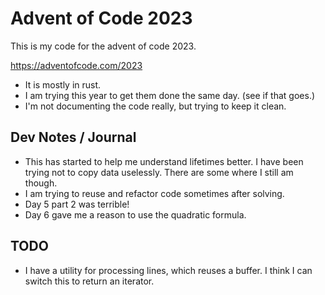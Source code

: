 # Advent of Code 2023

This is my code for the advent of code 2023.

https://adventofcode.com/2023

* It is mostly in rust.
* I am trying this year to get them done the same day. (see if that goes.)
* I'm not documenting the code really, but trying to keep it clean.

## Dev Notes / Journal
* This has started to help me understand lifetimes better. I have been trying not to copy data uselessly. There are some where I still am though.
* I am trying to reuse and refactor code sometimes after solving.
* Day 5 part 2 was terrible!
* Day 6 gave me a reason to use the quadratic formula.

## TODO
* I have a utility for processing lines, which reuses a buffer. I think I can switch this to return an iterator.
